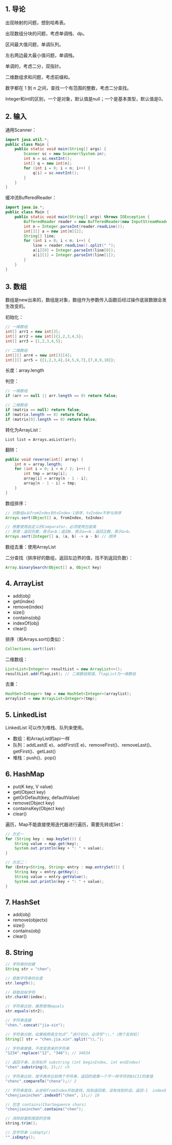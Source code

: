 ## 1. 导论

出现映射的问题，想到哈希表。

出现数组分块的问题，考虑单调栈、dp。

区间最大值问题，单调队列。

左右两边最大最小值问题，单调栈。

单调的，考虑二分，双指针。

二维数组求和问题，考虑前缀和。

数字都在 1 到 n 之间，查找一个有范围的整数，考虑二分查找。

Integer和int的区别，一个是对象，默认值是null；一个是基本类型，默认值是0。

## 2. 输入

通用Scanner：

```java
import java.util.*;
public class Main {
    public static void main(String[] args) {
        Scanner sc = new Scanner(System.in);
        int n = sc.nextInt();
        int[] q = new int[n];
        for (int i = 0; i < n; i++) {
            q[i] = sc.nextInt();
        }
    }
}
```

缓冲流BufferedReader：

```java
import java.io.*;
public class Main {
    public static void main(String[] args) throws IOException {
        BufferedReader reader = new BufferedReader(new InputStreamReader(System.in));
        int n = Integer.parseInt(reader.readLine());
        int[][] a = new int[n][2];
        String[] line;
        for (int i = 0; i < n; i++) {
            line = reader.readLine().split(" ");
            a[i][0] = Integer.parseInt(line[0]);
            a[i][1] = Integer.parseInt(line[1]);
        }
    }
}
```

## 3. 数组

数组是new出来的，数组是对象，数组作为参数传入函数后经过操作底层数据会发生改变的。

初始化：

```java
// 一维数组
int[] arr1 = new int[3]; 
int[] arr2 = new int[]{1,2,3,4,5};
int[] arr3 = {1,2,3,4,5};

// 二维数组
int[][] arr4 = new int[3][4]; 
int[][] arr5 = {{1,2,3,4},{4,5,6,7},{7,8,9,10}};
```

长度：array.length

判空：

```java
// 一维数组
if (arr == null || arr.length == 0) return false;

// 二维数组
if (matrix == null) return false;
if (matrix.length == 0) return false;
if (matrix[0].length == 0) return false;
```

转化为ArrayList：

```
List list = Arrays.asList(arr);
```

翻转：

```java
public void reverse(int[] array) {
    int n = array.length;
    for (int i = 0; i < n / 2; i++) {
        int tmp = array[i];
        array[i] = array[n - 1 - i];
        array[n - 1 - i] = tmp;
    }
}
```

数组排序：

```java
// 对数组a从fromIndex到toIndex-1排序，toIndex不参与排序
Arrays.sort(Object[] a, fromIndex, toIndex)

// 想要使用自定义的Comparator，必须使用包装类
// 原理：返回负数，表示a<b；返回0，表示a==b；返回正数，表示a>b。
Arrays.sort(Integer[] a, (a, b) -> a - b) // 顺序
```

数组去重：使用ArrayList

二分查找（排序好的数组，返回左边界的值，找不到返回负数）：

```java
Array.binarySearch(Object[] a, Object key)
```

## 4. ArrayList

+ add(obj)
+ get(index)
+ remove(index)
+ size()
+ contains(obj)
+ indexOf(obj) 
+ clear()

排序（和Arrays.sort()类似）：

```java
Collections.sort(list)
```

二维数组：

```java
List<List<Integer>> resultList = new ArrayList<>();
resultList.add(flagList); // 二维数组赋值，flagList为一维数组
```

去重：

```java
HashSet<Integer> tmp = new HashSet<Integer>(arraylist);
arraylist = new ArrayList<Integer>(tmp);
```

## 5. LinkedList

LinkedList 可以作为堆栈、队列来使用。

+ 数组：和ArrayList的api一样
+ 队列：addLast(E e)、addFirst(E e)、removeFirst()、removeLast()、getFirst()、getLast()
+ 堆栈：push()、pop()

## 6. HashMap

+ put(K key, V value)
+ get(Object key)
+ getOrDefault(key, defaultValue)
+ remove(Object key)
+ containsKey(Object key)
+ clear()

遍历，Map不能直接使用迭代器进行遍历，需要先转成Set：

```java
// 方式一
for (String key : map.keySet()) {
    String value = map.get(key);
    System.out.println(key + ": " + value);
}

// 方式二：
for (Entry<String, String> entry : map.entrySet()) {
    String key = entry.getKey();
    String value = entry.getValue();  
    System.out.println(key + ": " + value);
}
```

## 7. HashSet

+ add(obj)
+ remove(objectx)
+ size()
+ contains(obj)
+ clear()

## 8. String

```java
// 字符串的创建
String str = "chen";

// 获取字符串的长度
str.length();

// 获取目标字符
str.charAt(index);

// 字符串比较，推荐使用equals
str.equals(str2);

// 字符串连接
"chen.".concat("jia-xin");

// 字符串分割，如果按照英文句点“.”进行切分，必须写"\\."（两个反斜杠）
String[] str = "chen.jia.xin".split("\\.");

// 字符串替换，不改变原来的字符串
"1234".replace("12", "346"); // 34634

// 返回子串，左闭右开 substring (int beginIndex, int endIndex)
"chen".substring(0, 2);// ch

// 字符串比较，按字典序比较两个字符串，返回的是第一个不一样字符的ASCII的差值
"chenc".compareTo("chena");// 2    

// 字符串查找，从坐标fromIndex开始查找，找到返回索，没有找到的话，返回-1  indexOf(str, fromIndex)
"chenjiaxinchen".indexOf("chen", 1);// 10

// 包含 contains(CharSequence chars)
"chenjiaxinchen".contains("chen");

// 消除前面和尾部的空格
string.trim();

// 空字符串 isEmpty()
"".isEmpty();
```
